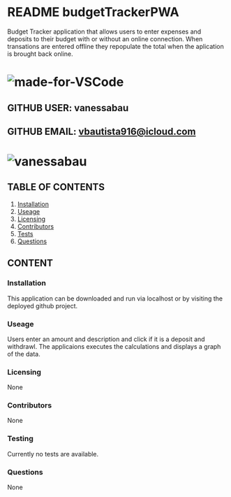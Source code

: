 # README budgetTrackerPWA
Budget Tracker application that allows users to enter expenses and deposits to their budget with or without an online connection. When transations are entered offline they repopulate the total when the aplication is brought back online.
# ![made-for-VSCode](https://img.shields.io/badge/Made%20for-VSCode-1f425f.svg)
## GITHUB USER: vanessabau
## GITHUB EMAIL: vbautista916@icloud.com
# ![vanessabau](https://avatars2.githubusercontent.com/u/59780981?v=4)
## TABLE OF CONTENTS
1. [Installation](###Installation)
2. [Useage](###Useage)
3. [Licensing](###Licensing)
4. [Contributors](###Contributors)
5. [Tests](###Testing)
6. [Questions](###Questions)

## CONTENT
### Installation
This application can be downloaded and run via localhost or by visiting the deployed github project. 
### Useage
Users enter an amount and description and click if it is a deposit and withdrawl. The applicaions executes the calculations and displays a graph of the data.
### Licensing
None
### Contributors
None
### Testing
Currently no tests are available.
### Questions
None
